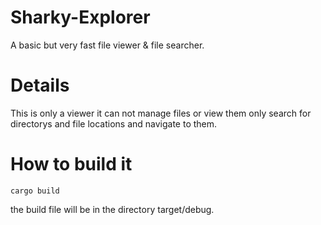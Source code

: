 # Sharky-Explorer

A basic but very fast file viewer & file searcher.

# Details 

This is only a viewer it can not manage files or view them only search for directorys and file locations and navigate to them.

# How to build it

    cargo build 

the build file will be in the directory target/debug.

